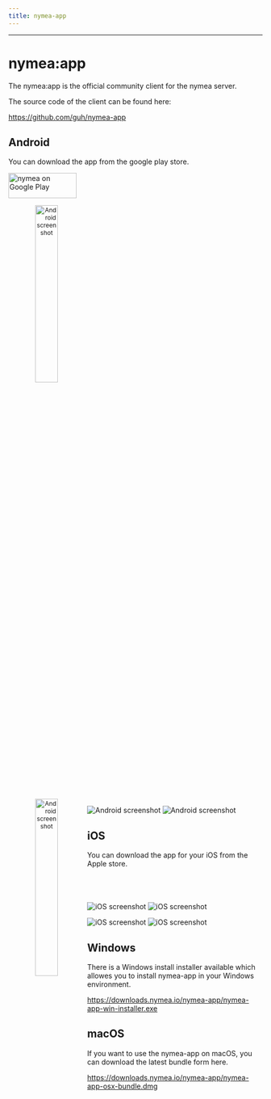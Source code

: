 ```yaml
---
title: nymea-app
---
```


--------------------------------------------

# nymea:app

The nymea:app is the official community client for the nymea server.

The source code of the client can be found here:

https://github.com/guh/nymea-app


## Android

You can download the app from the google play store.

<dl>
    <a href="https://play.google.com/store/apps/details?id=io.guh.nymeaapp&hl=en&pcampaignid=MKT-Other-global-all-co-prtnr-py-PartBadge-Mar2515-1">
<img src="https://play.google.com/intl/en_us/badges/images/generic/en_badge_web_generic.png" alt="nymea on Google Play" style="width:135px;height:50px;">
    </a>
</dl>

<dl>
    <img src="https://raw.githubusercontent.com/guh/nymea-wiki/master/docs/en/images/android-app-1.jpg" alt="Android screenshot" style="float: left; font-size: 9pt; text-align: center; width: 30%; margin-right: 1%; margin-bottom: 0.5em;">
    <p style="clear: both;">
    <img src="https://raw.githubusercontent.com/guh/nymea-wiki/master/docs/en/images/android-app-2.jpg" alt="Android screenshot" style="float: left; font-size: 9pt; text-align: center; width: 30%; margin-right: 1%; margin-bottom: 0.5em;">
</dl>

<dl>
</dl>

![Android screenshot](https://lh3.googleusercontent.com/vAUgbRp8SDURy3tk7YyV-O3iZeMDbNSARPhH2Ui8jfMou6Gfj6GJsI_50BKD-G4O-w=w2880-h1516 "Android screenshot") ![Android screenshot](https://lh3.googleusercontent.com/lnEItbl99w64XjagiSWGMRrDbuz8zUMmw1nqpikSbUHQItuXFECo2SWZOmHolaCWU2U=w2880-h1516 "Android screenshot")

## iOS

You can download the app for your iOS from the Apple store.

<dl>
<a href="https://itunes.apple.com/at/app/nymea-app/id1400810250?mt=8" style="display:inline-block;overflow:hidden;background:url(https://linkmaker.itunes.apple.com/assets/shared/badges/en-us/appstore-lrg.svg) no-repeat;width:135px;height:40px;background-size:contain;"></a>
</dl>

![iOS screenshot](https://raw.githubusercontent.com/guh/nymea-wiki/master/docs/en/images/ios-app-0.jpg "iOS screenshot") ![iOS screenshot](https://raw.githubusercontent.com/guh/nymea-wiki/master/docs/en/images/ios-app-1.jpg "iOS screenshot")

![iOS screenshot](https://raw.githubusercontent.com/guh/nymea-wiki/master/docs/en/images/ios-app-2.jpg "iOS screenshot") ![iOS screenshot](https://raw.githubusercontent.com/guh/nymea-wiki/master/docs/en/images/ios-app-3.jpg "iOS screenshot")

## Windows

There is a Windows install installer available which allowes you to install nymea-app in your Windows environment.

https://downloads.nymea.io/nymea-app/nymea-app-win-installer.exe

## macOS

If you want to use the nymea-app on macOS, you can download the latest bundle form here.

https://downloads.nymea.io/nymea-app/nymea-app-osx-bundle.dmg

